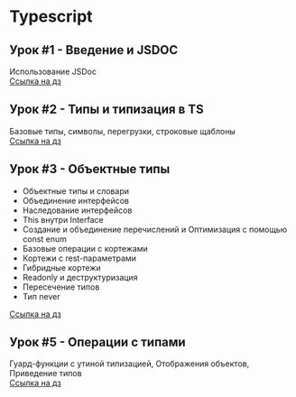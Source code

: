 # Typescript
## Урок #1 - Введение и JSDOC
Использование JSDoc \
[Ссылка на дз](https://github.com/Urooook/Typescript/tree/main/HW1)

## Урок #2 - Типы и типизация в TS
Базовые типы, символы, перегрузки, строковые щаблоны \
[Ссылка на дз](https://github.com/Urooook/Typescript/tree/main/HW2)

## Урок #3 - Объектные типы
* Объектные типы и словари
* Объединение интерфейсов
* Наследование интерфейсов
* This внутри Interface
* Создание и объединение перечислений и Оптимизация с помощью const enum
* Базовые операции с кортежами
* Кортежи с rest-параметрами
* Гибридные кортежи
* Readonly и деструктуризация
* Пересечение типов
* Тип never

[Ссылка на дз](https://github.com/Urooook/Typescript/tree/main/HW3)

## Урок #5 - Операции с типами
Гуард-функции с утиной типизацией, Отображения объектов, Приведение типов \
[Ссылка на дз](https://github.com/Urooook/Typescript/tree/main/HW5)
